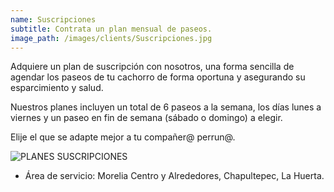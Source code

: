 ```yaml
---
name: Suscripciones
subtitle: Contrata un plan mensual de paseos.
image_path: /images/clients/Suscripciones.jpg
---
```

Adquiere un plan de suscripción con nosotros, una forma sencilla de agendar los paseos de tu cachorro de forma oportuna y asegurando su esparcimiento y salud.

Nuestros planes incluyen un total de 6 paseos a la semana, los días lunes a viernes y un paseo en fin de semana (sábado o domingo) a elegir.

Elije el que se adapte mejor a tu compañer@ perrun@.


![PLANES SUSCRIPCIONES](https://user-images.githubusercontent.com/95257716/165677772-41e894ee-b21d-4a4a-af9d-ff0deac9d6f1.jpg)


* Área de servicio: 
Morelia Centro y Alrededores, Chapultepec, La Huerta.
